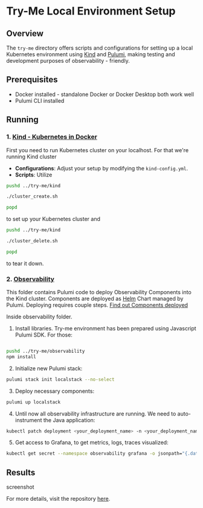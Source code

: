 # Try-Me Local Environment Setup

## Overview

The `try-me` directory offers scripts and configurations for setting up a local Kubernetes environment using 
[Kind](https://kind.sigs.k8s.io/) and [Pulumi](https://www.pulumi.com/docs/languages-sdks/javascript/),
making testing and development purposes of observability - friendly.

## Prerequisites

- Docker installed - standalone Docker or Docker Desktop both work well
- Pulumi CLI installed

## Running

### 1. [Kind - Kubernetes in Docker](../try-me/kind)

First you need to run Kubernetes cluster on your localhost. For that we're running Kind cluster

- **Configurations**: Adjust your setup by modifying the `kind-config.yml`.
- **Scripts**: 
Utilize

```bash 
pushd ../try-me/kind

./cluster_create.sh

popd
``` 
to set up your Kubernetes cluster and

```bash
pushd ../try-me/kind

./cluster_delete.sh

popd

``` 
to tear it down.


### 2. [Observability](../try-me/observability)

This folder contains Pulumi code to deploy Observability Components into the Kind cluster. 
Components are deployed as [Helm](https://helm.sh/) Chart managed by Pulumi. Deploying requires couple steps.
[Find out Components deployed](./Components.md)

Inside observability folder.

1. Install libraries. Try-me environment has been prepared using Javascript Pulumi SDK. For those:
```bash

pushd ../try-me/observability
npm install
```

2. Initialize new Pulumi stack:
```bash
pulumi stack init localstack --no-select
```
3. Deploy necessary components:
```bash
pulumi up localstack
```

4. Until now all observability infrastructure are running. We need to auto-instrument the Java application:
```bash
kubectl patch deployment <your_deployment_name> -n <your_deployment_namespace> -p '{"spec": {"template":{"metadata":{"annotations":{"instrumentation.opentelemetry.io/inject-java":"observability/jvm-autoinstrumentation"}}}} }'
```
5. Get access to Grafana, to get metrics, logs, traces visualized:
```bash
kubectl get secret --namespace observability grafana -o jsonpath="{.data.admin-password}" | base64 --decode ; echo # To retrieve Grafana admin password
```

## Results
screenshot


For more details, visit the repository [here](https://github.com/softwaremill/meerkat/tree/main/try-me).
